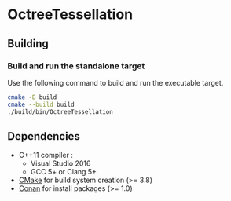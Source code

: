 # OctreeTessellation

## Building

### Build and run the standalone target

Use the following command to build and run the executable target.

```bash
cmake -B build
cmake --build build
./build/bin/OctreeTessellation
```

## Dependencies

- C++11 compiler :
  - Visual Studio 2016
  - GCC 5+ or Clang 5+
- [CMake](https://cmake.org/) for build system creation (>= 3.8)
- [Conan](https://conan.io/) for install packages (>= 1.0)
